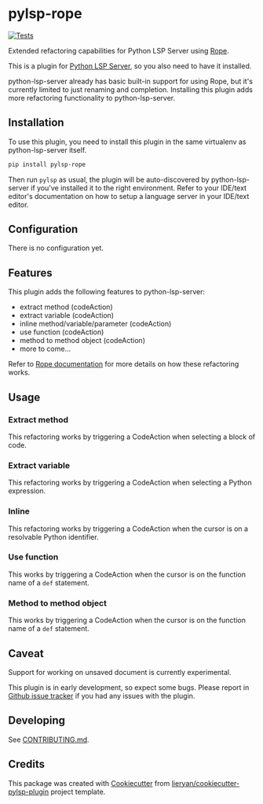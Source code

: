 # pylsp-rope

[![Tests](https://github.com/python-rope/pylsp-rope/actions/workflows/run-test.yml/badge.svg)](https://github.com/python-rope/pylsp-rope/actions/workflows/run-test.yml)

Extended refactoring capabilities for Python LSP Server using
[Rope](https://github.com/python-rope/rope).

This is a plugin for [Python LSP
Server](https://github.com/python-lsp/python-lsp-server), so you also need to
have it installed.

python-lsp-server already has basic built-in support for using Rope, but it's
currently limited to just renaming and completion. Installing this plugin adds
more refactoring functionality to python-lsp-server.

## Installation

To use this plugin, you need to install this plugin in the same virtualenv as
python-lsp-server itself.

``` bash
pip install pylsp-rope
```

Then run `pylsp` as usual, the plugin will be auto-discovered by
python-lsp-server if you've installed it to the right environment. Refer to
your IDE/text editor's documentation on how to setup a language server in your
IDE/text editor.

## Configuration

There is no configuration yet.

## Features

This plugin adds the following features to python-lsp-server:

- extract method (codeAction)
- extract variable (codeAction)
- inline method/variable/parameter (codeAction)
- use function (codeAction)
- method to method object (codeAction)
- more to come...

Refer to [Rope documentation](https://github.com/python-rope/rope/blob/master/docs/overview.rst)
for more details on how these refactoring works.

## Usage

### Extract method

This refactoring works by triggering a CodeAction when selecting a block of
code.

### Extract variable

This refactoring works by triggering a CodeAction when selecting a Python
expression.

### Inline

This refactoring works by triggering a CodeAction when the cursor is on a
resolvable Python identifier.

### Use function

This works by triggering a CodeAction when the cursor is on the function name
of a `def` statement.

### Method to method object

This works by triggering a CodeAction when the cursor is on the function name
of a `def` statement.

## Caveat

Support for working on unsaved document is currently experimental.

This plugin is in early development, so expect some bugs. Please report in
[Github issue tracker](https://github.com/python-lsp/python-lsp-server/issues)
if you had any issues with the plugin.

## Developing

See [CONTRIBUTING.md](https://github.com/python-rope/pylsp-rope/blob/main/CONTRIBUTING.md).

## Credits

This package was created with
[Cookiecutter](https://github.com/audreyr/cookiecutter) from
[lieryan/cookiecutter-pylsp-plugin](https://github.com/lieryan/cookiecutter-pylsp-plugin)
project template.
